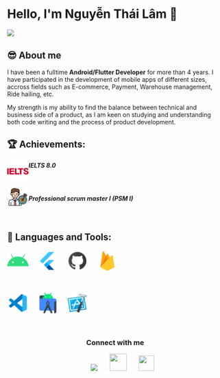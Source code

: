 # Hello, I'm Nguyễn Thái Lâm 👋

![](https://github.com/halfrost/halfrost/blob/master/icons/header_.png)

## :sunglasses: About me 

I have been a fulltime **Android/Flutter Developer** for more than 4 years. I have participated in the development of mobile apps of different sizes, accross fields such as E-commerce, Payment, Warehouse management, Ride hailing, etc.

My strength is my ability to find the balance between technical and business side of a product, as I am keen on studying and understanding both code writing and the process of product development.


## :trophy: Achievements:

<img align="left" src="https://github.com/ngthailam/ngthailam/blob/master/icons8-ielts-48.png" width="50px"><h5>IELTS 8.0</h5>
<br/>
<img align="left" src="https://github.com/ngthailam/ngthailam/blob/master/icons8-scrum-64.png" width="50px"><h5>Professional scrum master I (PSM I)</h5>

<br/>

## :robot: Languages and Tools: 

<img src="https://github.com/ngthailam/ngthailam/blob/master/icons8-android-os-48.png"  width="50px"> &nbsp; &nbsp; <img src="https://github.com/ngthailam/ngthailam/blob/master/icons8-flutter-48.png" width="50px"> &nbsp; &nbsp; <img src="https://github.com/ngthailam/ngthailam/blob/master/icons8-github-48.png" width="50px"> &nbsp; &nbsp; <img src="https://github.com/ngthailam/ngthailam/blob/master/icons8-google-firebase-console-48.png" width="50px" />

<br/>

<img src="https://github.com/ngthailam/ngthailam/blob/master/icons8-visual-studio-code-2019-48.png" width="50px"> &nbsp; &nbsp; <img src="https://github.com/ngthailam/ngthailam/blob/master/icons8-android-studio-48.png" width="50px"> &nbsp; &nbsp; <img src="https://github.com/ngthailam/ngthailam/blob/master/icons8-xcode-48.png" width="50px">


<br/>

<h3 align="center"> Connect with me </h3>

<p align="center">
  <div align="center" class="icons-social" style="margin-left: 10px;">
      <a style="margin-left: 24px;" target="_blank" href="https://www.linkedin.com/in/ngthailam/">
          <img src="https://img.icons8.com/doodle/40/000000/linkedin--v2.png"></a>
      <a style="margin-left: 24px;" target="_blank" href="https://github.com/ngthailam">
          <img src="https://cdn.iconscout.com/icon/free/png-256/web-earth-online-market-planet-search-secure-1-9563.png"
              width="40" height="40"></a>
      <a style="margin-left: 24px; margin-bottom:8px" target="_blank"
          href="https://play.google.com/store/apps/developer?id=Nguy%E1%BB%85n+Th%C3%A1i+L%C3%A2m">
          <img src="https://cdn.iconscout.com/icon/free/png-256/playstore-2002562-1687192.png" width="36" height="36"></a>
  </div>
</p>

